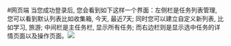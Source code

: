 #网页端
当您成功登录后, 您会看到如下这样一个界面：左侧栏是任务列表管理, 您可以看到默认列表比如收集箱, 今天, 最近7天; 同时您可以建立自定义新列表, 比如学习, 旅游; 中间栏是主任务栏, 显示所有任务; 而右边栏则是显示选中任务的详情页面以及操作页面。![](/images/image001.png)

